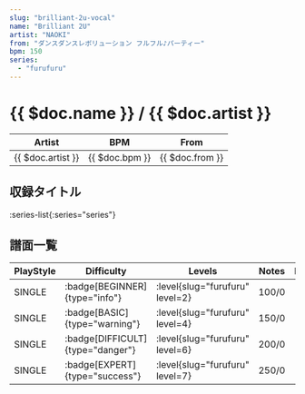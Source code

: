 ```yaml
---
slug: "brilliant-2u-vocal"
name: "Brilliant 2U"
artist: "NAOKI"
from: "ダンスダンスレボリューション フルフル♪パーティー"
bpm: 150
series:
  - "furufuru"
---
```


# {{ $doc.name }} / {{ $doc.artist }}

|Artist|BPM|From|
|------|---|----|
|{{ $doc.artist }}|{{ $doc.bpm }}|{{ $doc.from }}|

## 収録タイトル

:series-list{:series="series"}

## 譜面一覧

|PlayStyle|Difficulty|Levels|Notes|Movie|
|---------|----------|------|-----|-----|
|SINGLE| :badge[BEGINNER]{type="info"}|<div class="field is-grouped is-grouped-multiline"> :level{slug="furufuru" level=2}</div>|100/0||
|SINGLE| :badge[BASIC]{type="warning"}|<div class="field is-grouped is-grouped-multiline"> :level{slug="furufuru" level=4}</div>|150/0||
|SINGLE| :badge[DIFFICULT]{type="danger"}|<div class="field is-grouped is-grouped-multiline"> :level{slug="furufuru" level=6}</div>|200/0||
|SINGLE| :badge[EXPERT]{type="success"}|<div class="field is-grouped is-grouped-multiline"> :level{slug="furufuru" level=7}</div>|250/0||

